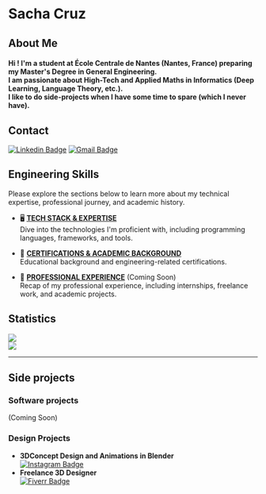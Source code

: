 <h1>Sacha Cruz</h1>

## About Me
<h4> 
  Hi ! I'm a student at École Centrale de Nantes (Nantes, France) preparing my Master's Degree in General Engineering. <br>
  I am passionate about High-Tech and Applied Maths in Informatics (Deep Learning, Language Theory, etc.). <br>
  I like to do side-projects when I have some time to spare (which I never have). 
</h4>

## Contact
[![Linkedin Badge](https://img.shields.io/badge/-LinkedIn-0077B5?style=for-the-badge&logo=linkedin&logoColor=white&link=https://www.linkedin.com/in/cruzsacha//)](https://https://www.linkedin.com/in/cruzsacha//)
[![Gmail Badge](https://img.shields.io/badge/-eMail-D14836?style=for-the-badge&logo=gmail&logoColor=white&link=mailto:sachacruzabsi3@gmail.com)](mailto:sachacruzabsi3@gmail.com)

## Engineering Skills
Please explore the sections below to learn more about my technical expertise, professional journey, and academic history.

- 🖥️ [**TECH STACK & EXPERTISE**](IT-SKILLS.md) <br>
  Dive into the technologies I'm proficient with, including programming languages, frameworks, and tools.

- 🏫 [**CERTIFICATIONS & ACADEMIC BACKGROUND**](STUDIES.md) <br>
  Educational background and engineering-related certifications.

- 🏢 [**PROFESSIONAL EXPERIENCE**]() (Coming Soon) <br>
  Recap of my professional experience, including internships, freelance work, and academic projects.

## Statistics
![](https://github-readme-stats.vercel.app/api/top-langs?username=54CHA-PJ&show_icons=true&locale=en&hide=html,css,scss,c,makefile&theme=dracula) <br>
![](https://github-readme-streak-stats.herokuapp.com/?user=54CHA-PJ&theme=dark&hide_border=false&theme=dracula)<br/>

----

## Side projects

### Software projects<br>
(Coming Soon)

### Design Projects<br>
- **3DConcept Design and Animations in Blender<br>**
[![Instagram Badge](https://img.shields.io/badge/-@54cha_pj_-E4405F?style=for-the-badge&logo=instagram&logoColor=white&link=https://www.instagram.com/54cha_pj?igsh=N2gxa202aHB2a284_/)](https://www.instagram.com/54cha_pj?igsh=N2gxa202aHB2a284_/)
- **Freelance 3D Designer<br>**
[![Fiverr Badge](https://img.shields.io/badge/fiverr-1DBF73?style=for-the-badge&logo=fiverr&logoColor=white&link=https://fr.fiverr.com/s4ch4cruz?up_rollout=true)](https://fr.fiverr.com/s4ch4cruz?up_rollout=true)
